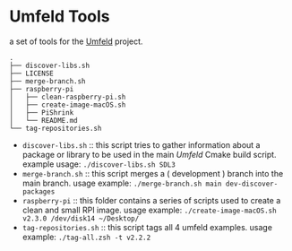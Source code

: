 # Umfeld Tools

a set of tools for the [Umfeld](https://github.com/dennisppaul/umfeld) project.

```
.
├── discover-libs.sh
├── LICENSE
├── merge-branch.sh
├── raspberry-pi
│   ├── clean-raspberry-pi.sh
│   ├── create-image-macOS.sh
│   ├── PiShrink
│   └── README.md
└── tag-repositories.sh
```

- `discover-libs.sh` :: this script tries to gather information about a package or library to be used in the main *Umfeld* Cmake build script. example usage: `./discover-libs.sh SDL3`
- `merge-branch.sh` :: this script merges a ( development ) branch into the main branch. usage example: `./merge-branch.sh main dev-discover-packages`
- `raspberry-pi` :: this folder contains a series of scripts used to create a clean and small RPI image. usage example: `./create-image-macOS.sh v2.3.0 /dev/disk14 ~/Desktop/`
- `tag-repositories.sh` :: this script tags all 4 umfeld examples. usage example: `./tag-all.zsh -t v2.2.2`
